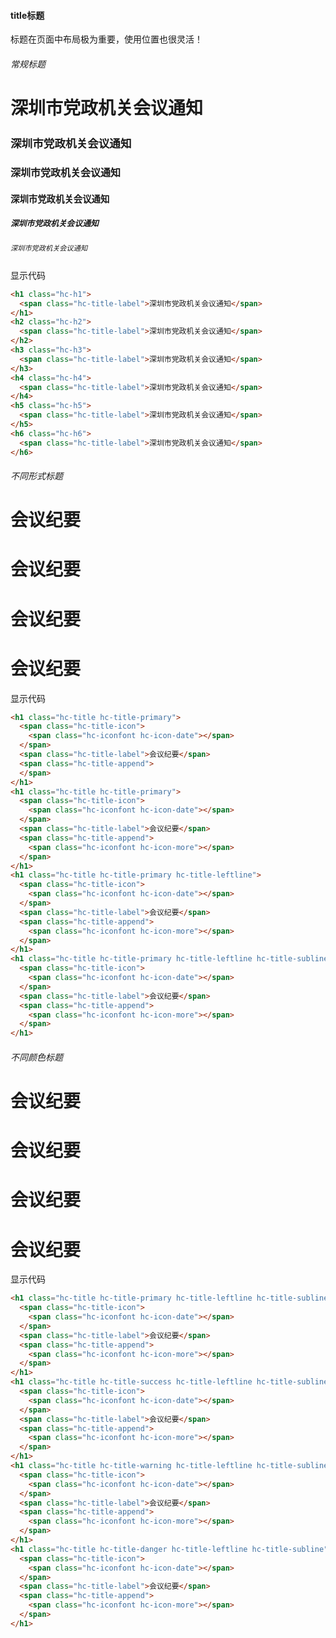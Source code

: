 #### title标题
标题在页面中布局极为重要，使用位置也很灵活！
###### 常规标题
<div class="code-pre">
  <h1 class="hc-h1">
    <span class="hc-title-label">深圳市党政机关会议通知</span>
  </h1>
  <h2 class="hc-h2" style="font-size:1.1rem;">
    <span class="hc-title-label">深圳市党政机关会议通知</span>
  </h2>
  <h3 class="hc-h3" style="font-size:1rem;">
    <span class="hc-title-label">深圳市党政机关会议通知</span>
  </h3>
  <h4 class="hc-h4" style="font-size:0.9rem;">
    <span class="hc-title-label">深圳市党政机关会议通知</span>
  </h4>
  <h5 class="hc-h5" style="font-size:0.8rem;">
    <span class="hc-title-label">深圳市党政机关会议通知</span>
  </h5>
  <h6 class="hc-h6" style="font-size:0.7rem;">
    <span class="hc-title-label">深圳市党政机关会议通知</span>
  </h6>
</div>
<p class="source">显示代码</p>

``` html
<h1 class="hc-h1">
  <span class="hc-title-label">深圳市党政机关会议通知</span>
</h1>
<h2 class="hc-h2">
  <span class="hc-title-label">深圳市党政机关会议通知</span>
</h2>
<h3 class="hc-h3">
  <span class="hc-title-label">深圳市党政机关会议通知</span>
</h3>
<h4 class="hc-h4">
  <span class="hc-title-label">深圳市党政机关会议通知</span>
</h4>
<h5 class="hc-h5">
  <span class="hc-title-label">深圳市党政机关会议通知</span>
</h5>
<h6 class="hc-h6">
  <span class="hc-title-label">深圳市党政机关会议通知</span>
</h6>
```
###### 不同形式标题
<div class="code-pre">
  <h1 class="hc-title hc-title-primary">
    <span class="hc-title-icon">
      <span class="hc-iconfont hc-icon-date"></span>
    </span>
    <span class="hc-title-label">会议纪要</span>
    <span class="hc-title-append">
    </span>
  </h1>
  <h1 class="hc-title hc-title-primary">
    <span class="hc-title-icon">
      <span class="hc-iconfont hc-icon-date"></span>
    </span>
    <span class="hc-title-label">会议纪要</span>
    <span class="hc-title-append">
      <span class="hc-iconfont hc-icon-more"></span>
    </span>
  </h1>
  <h1 class="hc-title hc-title-primary hc-title-leftline">
    <span class="hc-title-icon">
      <span class="hc-iconfont hc-icon-date"></span>
    </span>
    <span class="hc-title-label">会议纪要</span>
    <span class="hc-title-append">
      <span class="hc-iconfont hc-icon-more"></span>
    </span>
  </h1>
  <h1 class="hc-title hc-title-primary hc-title-leftline hc-title-subline">
    <span class="hc-title-icon">
      <span class="hc-iconfont hc-icon-date"></span>
    </span>
    <span class="hc-title-label">会议纪要</span>
    <span class="hc-title-append">
      <span class="hc-iconfont hc-icon-more"></span>
    </span>
  </h1>
</div>
<p class="source">显示代码</p>

``` html
<h1 class="hc-title hc-title-primary">
  <span class="hc-title-icon">
    <span class="hc-iconfont hc-icon-date"></span>
  </span>
  <span class="hc-title-label">会议纪要</span>
  <span class="hc-title-append">
  </span>
</h1>
<h1 class="hc-title hc-title-primary">
  <span class="hc-title-icon">
    <span class="hc-iconfont hc-icon-date"></span>
  </span>
  <span class="hc-title-label">会议纪要</span>
  <span class="hc-title-append">
    <span class="hc-iconfont hc-icon-more"></span>
  </span>
</h1>
<h1 class="hc-title hc-title-primary hc-title-leftline">
  <span class="hc-title-icon">
    <span class="hc-iconfont hc-icon-date"></span>
  </span>
  <span class="hc-title-label">会议纪要</span>
  <span class="hc-title-append">
    <span class="hc-iconfont hc-icon-more"></span>
  </span>
</h1>
<h1 class="hc-title hc-title-primary hc-title-leftline hc-title-subline">
  <span class="hc-title-icon">
    <span class="hc-iconfont hc-icon-date"></span>
  </span>
  <span class="hc-title-label">会议纪要</span>
  <span class="hc-title-append">
    <span class="hc-iconfont hc-icon-more"></span>
  </span>
</h1>
```
###### 不同颜色标题
<div class="code-pre">
  <h1 class="hc-title hc-title-primary hc-title-leftline hc-title-subline">
    <span class="hc-title-icon">
      <span class="hc-iconfont hc-icon-date"></span>
    </span>
    <span class="hc-title-label">会议纪要</span>
    <span class="hc-title-append">
      <span class="hc-iconfont hc-icon-more"></span>
    </span>
  </h1>
  <h1 class="hc-title hc-title-success hc-title-leftline hc-title-subline">
    <span class="hc-title-icon">
      <span class="hc-iconfont hc-icon-date"></span>
    </span>
    <span class="hc-title-label">会议纪要</span>
    <span class="hc-title-append">
      <span class="hc-iconfont hc-icon-more"></span>
    </span>
  </h1>
  <h1 class="hc-title hc-title-warning hc-title-leftline hc-title-subline">
    <span class="hc-title-icon">
      <span class="hc-iconfont hc-icon-date"></span>
    </span>
    <span class="hc-title-label">会议纪要</span>
    <span class="hc-title-append">
      <span class="hc-iconfont hc-icon-more"></span>
    </span>
  </h1>
  <h1 class="hc-title hc-title-danger hc-title-leftline hc-title-subline">
    <span class="hc-title-icon">
      <span class="hc-iconfont hc-icon-date"></span>
    </span>
    <span class="hc-title-label">会议纪要</span>
    <span class="hc-title-append">
      <span class="hc-iconfont hc-icon-more"></span>
    </span>
  </h1>
</div>
<p class="source">显示代码</p>

``` html
<h1 class="hc-title hc-title-primary hc-title-leftline hc-title-subline">
  <span class="hc-title-icon">
    <span class="hc-iconfont hc-icon-date"></span>
  </span>
  <span class="hc-title-label">会议纪要</span>
  <span class="hc-title-append">
    <span class="hc-iconfont hc-icon-more"></span>
  </span>
</h1>
<h1 class="hc-title hc-title-success hc-title-leftline hc-title-subline">
  <span class="hc-title-icon">
    <span class="hc-iconfont hc-icon-date"></span>
  </span>
  <span class="hc-title-label">会议纪要</span>
  <span class="hc-title-append">
    <span class="hc-iconfont hc-icon-more"></span>
  </span>
</h1>
<h1 class="hc-title hc-title-warning hc-title-leftline hc-title-subline">
  <span class="hc-title-icon">
    <span class="hc-iconfont hc-icon-date"></span>
  </span>
  <span class="hc-title-label">会议纪要</span>
  <span class="hc-title-append">
    <span class="hc-iconfont hc-icon-more"></span>
  </span>
</h1>
<h1 class="hc-title hc-title-danger hc-title-leftline hc-title-subline">
  <span class="hc-title-icon">
    <span class="hc-iconfont hc-icon-date"></span>
  </span>
  <span class="hc-title-label">会议纪要</span>
  <span class="hc-title-append">
    <span class="hc-iconfont hc-icon-more"></span>
  </span>
</h1>
```